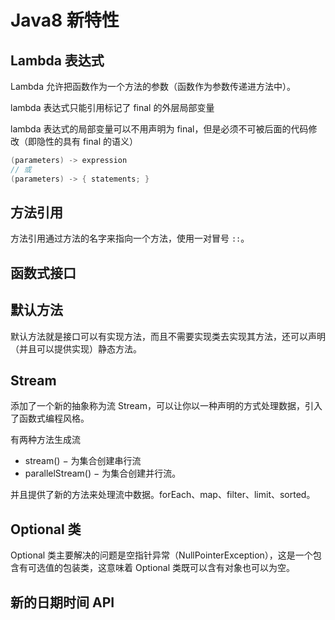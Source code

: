 # Java8 新特性

## Lambda 表达式

Lambda 允许把函数作为一个方法的参数（函数作为参数传递进方法中）。

lambda 表达式只能引用标记了 final 的外层局部变量

lambda 表达式的局部变量可以不用声明为 final，但是必须不可被后面的代码修改（即隐性的具有 final 的语义）

```java
(parameters) -> expression
// 或
(parameters) -> { statements; }
```

## 方法引用

方法引用通过方法的名字来指向一个方法，使用一对冒号 `::`。

## 函数式接口

## 默认方法

默认方法就是接口可以有实现方法，而且不需要实现类去实现其方法，还可以声明（并且可以提供实现）静态方法。

## Stream

添加了一个新的抽象称为流 Stream，可以让你以一种声明的方式处理数据，引入了函数式编程风格。

有两种方法生成流

- stream() − 为集合创建串行流
- parallelStream() − 为集合创建并行流。

并且提供了新的方法来处理流中数据。forEach、map、filter、limit、sorted。

## Optional 类

Optional 类主要解决的问题是空指针异常（NullPointerException），这是一个包含有可选值的包装类，这意味着 Optional 类既可以含有对象也可以为空。

## 新的日期时间 API
